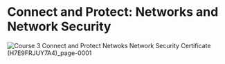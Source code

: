 # Connect and Protect: Networks and Network Security




![Course 3 Connect and Protect Netwoks   Network Security Certificate (H7E9FRJUY7A4)_page-0001](https://github.com/user-attachments/assets/91669cd3-6c9b-477a-99c8-cc171a9f28e3)

